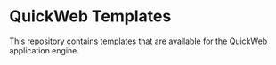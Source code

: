 # QuickWeb Templates
This repository contains templates that are available for the QuickWeb application engine.

